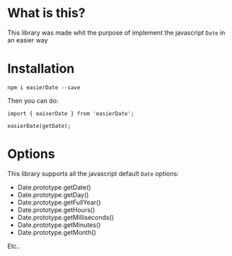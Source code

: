 # What is this?

This library was made whit the purpose of implement the javascript ```Date``` in an easier way

# Installation

`npm i easierDate --save`

Then you can do: 

```
import { eaiserDate } from 'easierDate';

easierDate(getDate);
```

# Options

This library supports all the javascript default `Date` options:

* Date.prototype.getDate()
* Date.prototype.getDay()
* Date.prototype.getFullYear()
* Date.prototype.getHours()
* Date.prototype.getMilliseconds()
* Date.prototype.getMinutes()
* Date.prototype.getMonth()

Etc..